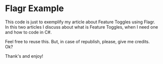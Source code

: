 # Flagr Example

This code is just to exemplify my article about Feature Toggles using Flagr.
In this two articles I discuss about what is Feature Toggles, when I need one and how to code in C#.

Feel free to reuse this. But, in case of republish, please, give me credits. Ok?

Thank's and enjoy!
